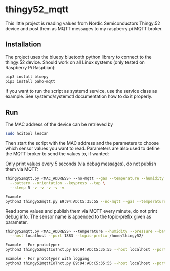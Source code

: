 # thingy52_mqtt

This little project is reading values from Nordic Semiconductors Thingy:52 device and 
post them as MQTT messages to my raspberry pi MQTT broker.

## Installation

The project uses the bluepy bluetooth python library to connect to the thingy:52 device. Should work on all 
Linux systems (only tested on Raspberry Pi Raspbian):

```sh
pip3 install bluepy
pip3 install paho-mqtt
```

If you want to run the script as systemd service, use the service class as example. See systemd/systemctl documentation how to do it properly.

## Run

The MAC address of the device can be retrieved by

```sh
sudo hcitool lescan
```

Then start the script with the MAC address and the parameters to choose which sensor values you want to read.
Parameters are also used to define the MQTT broker to send the values to, if wanted:

Only print values every 5 seconds (via debug messages), do not publish them via MQTT:

```sh
thingy52mqtt.py <MAC_ADDRESS> --no-mqtt --gas --temperature --humidity --pressure \
  --battery --orientation --keypress --tap \
  --sleep 5 -v -v -v -v -v
```
```sh 
Example
python3 thingy52mqtt.py E9:94:AD:C5:35:55 --no-mqtt --gas --temperature --humidity --color --pressure --battery --orientation --keypress --tap --sleep 10 -v -v -v -v -v -v -v -v -v 
```

Read some values and publish them via MQTT every minute, do not print debug info.
The sensor name is appended to the topic-prefix given as parameter.

```sh
thingy52mqtt.py <MAC_ADDRESS> --temperature --humidity --pressure --battery --sleep 60 \
  --host localhost --port 1883 --topic-prefix /home/thingy52/
```
```sh 
Example - For prototyper
python3 thingy52mqttIoTnxt.py E9:94:AD:C5:35:55 --host localhost --port 1883 --topic-prefix thingy52 --gas --temperature --humidity --color --pressure --battery --orientation --keypress -device MyNordicDevice -apiKey 123 --tap --sleep 10
```
```sh 
Example - For prototyper with logging
python3 thingy52mqttIoTnxt.py E9:94:AD:C5:35:55 --host localhost --port 1883 --topic-prefix thingy52 --gas --temperature --humidity --color --pressure --battery --orientation --keypress -device MyNordicDevice -apiKey 123 --tap --sleep 10 -v -v -v -v -v -v -v -v -v 
```

